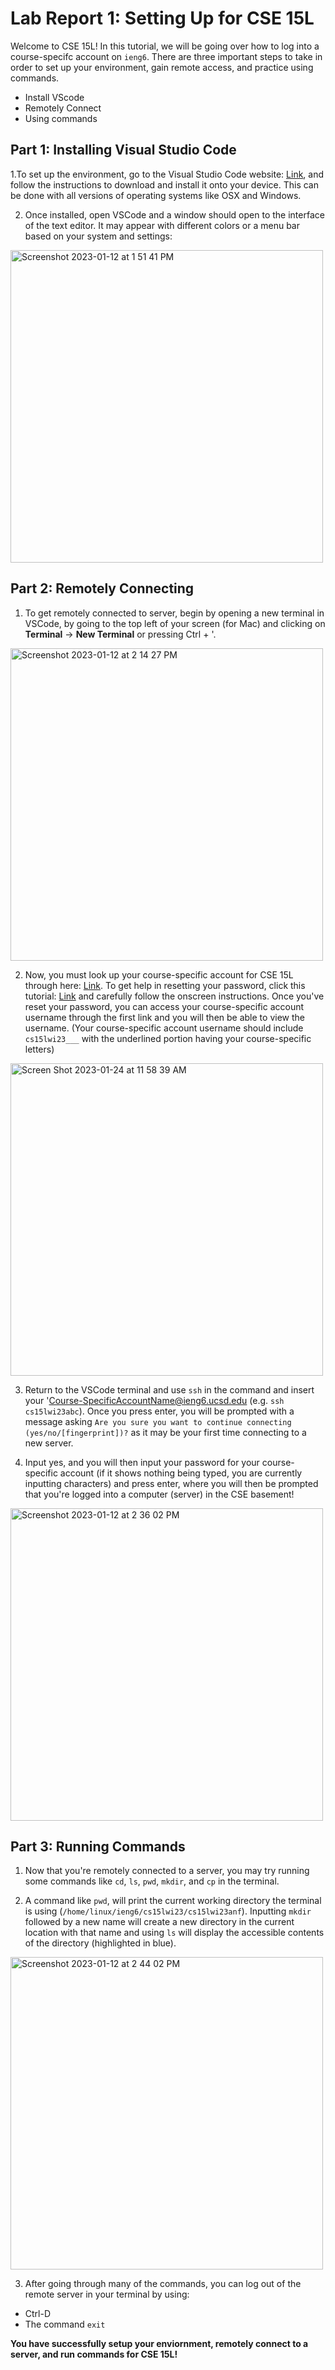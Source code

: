 # Lab Report 1: Setting Up for CSE 15L

Welcome to CSE 15L! In this tutorial, we will be going over how to
log into a course-specifc account on `ieng6`. There are three important 
steps to take in order to set up your environment, gain remote access, and
practice using commands.

* Install VScode
* Remotely Connect
* Using commands

## Part 1: Installing Visual Studio Code

1.To set up the environment, go to the Visual Studio Code website: [Link](https://code.visualstudio.com/), and follow the instructions to download and
install it onto your device. This can be done with all versions of operating systems
like OSX and Windows.

2. Once installed, open VSCode and a window should open to the interface of the text editor. 
It may appear with different colors or a menu bar based on your system and settings:

<img width="500" alt="Screenshot 2023-01-12 at 1 51 41 PM" src="https://user-images.githubusercontent.com/122497165/212190989-5e3bde1d-885f-4d89-83f5-99f07198f3de.png">

## Part 2: Remotely Connecting

1. To get remotely connected to server, begin by opening a new terminal 
in VSCode, by going to the top left of your screen (for Mac) and 
clicking on **Terminal** -> **New Terminal** or pressing Ctrl + '.

<img width="500" alt="Screenshot 2023-01-12 at 2 14 27 PM" src="https://user-images.githubusercontent.com/122497165/212192565-59d28023-64a0-4ce4-85e4-f9d2527d9de5.png">

2. Now, you must look up your course-specific account for CSE 15L through here: [Link](https://sdacs.ucsd.edu/~icc/index.php). To get help in resetting your password, click this tutorial: [Link](https://docs.google.com/document/d/1hs7CyQeh-MdUfM9uv99i8tqfneos6Y8bDU0uhn1wqho/edit) and carefully follow the onscreen instructions. Once you've reset your password, you can access your course-specific account username through the first link and you will then be able to view the username. (Your course-specific account username should include `cs15lwi23___` with the underlined portion having your course-specific letters)

<img width="500" alt="Screen Shot 2023-01-24 at 11 58 39 AM" src="https://user-images.githubusercontent.com/122497165/214397089-e93aab6f-17b8-4c1e-8767-6622f8d3a607.png">

3. Return to the VSCode terminal and use `ssh` in the command and insert your 'Course-SpecificAccountName@ieng6.ucsd.edu (e.g. `ssh cs15lwi23abc`). Once you press enter, you 
will be prompted with a message asking `Are you sure you want to continue connecting (yes/no/[fingerprint])?` as it may be your first time connecting to a new server.

4. Input yes, and you will then input your password for your course-specific account (if it shows nothing being typed, you are currently inputting characters) and press enter, where you will then be prompted that you're logged into a computer (server) in the CSE basement!

<img width="500" alt="Screenshot 2023-01-12 at 2 36 02 PM" src="https://user-images.githubusercontent.com/122497165/212196046-300d1f67-b9ac-4cd2-bc59-1ff1249735a3.png">

## Part 3: Running Commands 

1. Now that you're remotely connected to a server, you may try running some commands 
like `cd`, `ls`, `pwd`, `mkdir`, and `cp` in the terminal.

2. A command like `pwd`, will print the current working directory the terminal is using (`/home/linux/ieng6/cs15lwi23/cs15lwi23anf`). Inputting `mkdir` followed by a new name will create a new directory in the current location with that name and using `ls` will display the accessible contents of the directory (highlighted in blue).

<img width="500" alt="Screenshot 2023-01-12 at 2 44 02 PM" src="https://user-images.githubusercontent.com/122497165/212197159-bcbed63a-6b0c-4b9a-9231-83f3f7f31380.png">

3. After going through many of the commands, you can log out of the remote server in your terminal 
by using: 

* Ctrl-D
* The command `exit`

**You have successfully setup your enviornment, remotely connect to a server, and run commands for CSE 15L!**
